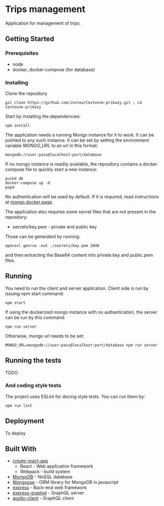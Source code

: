 # Trips management

Application for management of trips.

## Getting Started

### Prerequisites

* node
* docker, docker-compose (for database)

### Installing

Clone the repository
```
git clone https://github.com/instea/Cestovne-prikazy.git ; cd Cestovne-prikazy
```

Start by installing the dependencies:

```
npm install
```

The application needs a running Mongo instance for it to work. It can be pointed to any such instance.
It can be set by setting the environment variable _MONGO\_URL_ to an url in this format:

```
mongodb://user:pass@localhost:port/database
```

If no mongo instance is readily available, the repository contains a docker compose file to quickly start a new instance:

```
pushd db
docker-compose up -d
popd
```

No authentication will be used by default. If it is required, read instructions at [mongo docker page](https://hub.docker.com/_/mongo/).

The application also requires some secret files that are not present in the repository:
* secrets/key.pem - private and public key

Those can be generated by running:

```
openssl genrsa -out ./secrets/key.pem 2048
```

and then extracting the Base64 content into private.key and public.pem files.

## Running

You need to run the client and server application. Client side is run by issuing npm start command:

```
npm start
```

If using the dockerized mongo instance with no authentication, the server can be run by this command:

```
npm run server
```

Otherwise, mongo url needs to be set:

```
MONGO_URL=mongodb://user:pass@localhost:port/database npm run server
```

## Running the tests

TODO

### And coding style tests

The project uses ESLint for docing style tests. You can run them by:

```
npm run lint
```

## Deployment

To deploy

## Built With

* [create-react-app](https://github.com/facebookincubator/create-react-app)
  * React - Web application framework
  * Webpack - build system
* [MongoDB](https://www.mongodb.com/) - NoSQL database
* [Mongoose](http://mongoosejs.com/) - ORM library for MongoDB in javascript
* [express](https://expressjs.com/) - Back-end web framework
* [express-graphql](https://github.com/graphql/express-graphql) - GraphQL server
* [apollo-client](https://github.com/apollographql/apollo-client) - GraphQL client
